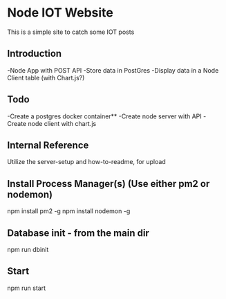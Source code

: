# Node IOT Website
This is a simple site to catch some IOT posts

## Introduction
-Node App with POST API
-Store data in PostGres
-Display data in a Node Client table (with Chart.js?)

## Todo
-Create a postgres docker container**
-Create node server with API
-Create node client with chart.js

## Internal Reference
Utilize the server-setup and how-to-readme, for upload

## Install Process Manager(s) (Use either pm2 or nodemon)
npm install pm2 -g
npm install nodemon -g

## Database init - from the main dir
npm run dbinit

## Start
npm run start




